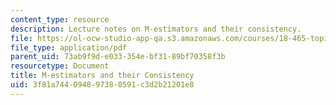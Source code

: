 ```yaml
---
content_type: resource
description: Lecture notes on M-estimators and their consistency.
file: https://ol-ocw-studio-app-qa.s3.amazonaws.com/courses/18-465-topics-in-statistics-nonparametrics-and-robustness-spring-2005/3f81a744094897380591c3d2b21201e8_m_estimates.pdf
file_type: application/pdf
parent_uid: 73ab9f9d-e033-354e-bf31-89bf70358f3b
resourcetype: Document
title: M-estimators and their Consistency
uid: 3f81a744-0948-9738-0591-c3d2b21201e8
---
```

